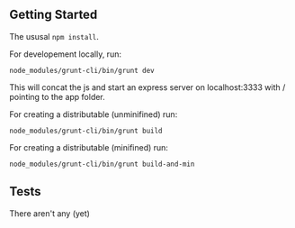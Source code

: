 ## Getting Started

The ususal `npm install`.

For developement locally, run:

`node_modules/grunt-cli/bin/grunt dev`

This will concat the js and start an express server on localhost:3333 with / pointing to the app folder.

For creating a distributable (unminifined) run:

`node_modules/grunt-cli/bin/grunt build`


For creating a distributable (minifined) run:

`node_modules/grunt-cli/bin/grunt build-and-min`

## Tests 

There aren't any (yet)